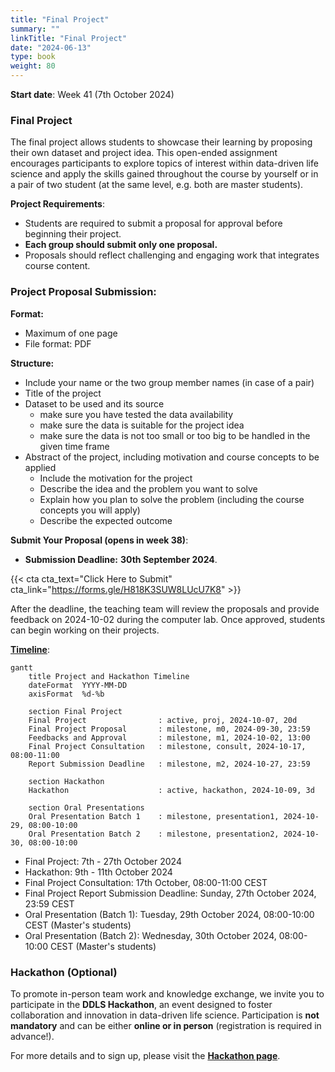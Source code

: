 ```yaml
---
title: "Final Project"
summary: ""
linkTitle: "Final Project"
date: "2024-06-13"
type: book
weight: 80
---
```


<!-- updated: 14.09.2024 -->

**Start date**: Week 41 (7th October 2024)

### Final Project

The final project allows students to showcase their learning by proposing their own dataset and project idea. This open-ended assignment encourages participants to explore topics of interest within data-driven life science and apply the skills gained throughout the course by yourself or in a pair of two student (at the same level, e.g. both are master students).

**Project Requirements**:
- Students are required to submit a proposal for approval before beginning their project.
- **Each group should submit only one proposal.**
- Proposals should reflect challenging and engaging work that integrates course content.

### Project Proposal Submission:

**Format:**

- Maximum of one page
- File format: PDF

**Structure:**

- Include your name or the two group member names (in case of a pair)
- Title of the project
- Dataset to be used and its source
    - make sure you have tested the data availability
    - make sure the data is suitable for the project idea
    - make sure the data is not too small or too big to be handled in the given time frame
- Abstract of the project, including motivation and course concepts to be applied
    - Include the motivation for the project
    - Describe the idea and the problem you want to solve
    - Explain how you plan to solve the problem (including the course concepts you will apply)
    - Describe the expected outcome

**Submit Your Proposal (opens in week 38)**:

- **Submission Deadline:** **30th September 2024**.

{{< cta cta_text="Click Here to Submit" cta_link="https://forms.gle/H818K3SUW8LUcU7K8" >}}

After the deadline, the teaching team will review the proposals and provide feedback on 2024-10-02 during the computer lab. Once approved, students can begin working on their projects.

**[Timeline](../schedule/)**:

```mermaid
gantt
    title Project and Hackathon Timeline
    dateFormat  YYYY-MM-DD
    axisFormat  %d-%b

    section Final Project
    Final Project                : active, proj, 2024-10-07, 20d
    Final Project Proposal       : milestone, m0, 2024-09-30, 23:59
    Feedbacks and Approval       : milestone, m1, 2024-10-02, 13:00
    Final Project Consultation   : milestone, consult, 2024-10-17, 08:00-11:00
    Report Submission Deadline   : milestone, m2, 2024-10-27, 23:59

    section Hackathon
    Hackathon                    : active, hackathon, 2024-10-09, 3d

    section Oral Presentations
    Oral Presentation Batch 1    : milestone, presentation1, 2024-10-29, 08:00-10:00
    Oral Presentation Batch 2    : milestone, presentation2, 2024-10-30, 08:00-10:00
```

- Final Project: 7th - 27th October 2024
- Hackathon: 9th - 11th October 2024
- Final Project Consultation: 17th October, 08:00-11:00 CEST
- Final Project Report Submission Deadline: Sunday, 27th October 2024, 23:59 CEST
- Oral Presentation (Batch 1): Tuesday, 29th October 2024, 08:00-10:00 CEST (Master's students)
- Oral Presentation (Batch 2): Wednesday, 30th October 2024, 08:00-10:00 CEST (Master's students)

### Hackathon (Optional)

To promote in-person team work and knowledge exchange, we invite you to participate in the **DDLS Hackathon**, an event designed to foster collaboration and innovation in data-driven life science. Participation is **not mandatory** and can be either **online or in person** (registration is required in advance!).

For more details and to sign up, please visit the **[Hackathon page](../hackathon/)**.